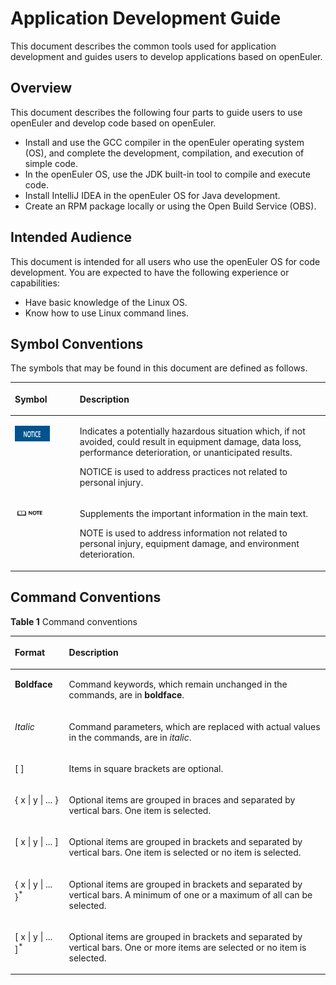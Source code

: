 # Application Development Guide

This document describes the common tools used for application development and guides users to develop applications based on openEuler.

## Overview

This document describes the following four parts to guide users to use openEuler and develop code based on openEuler.

-   Install and use the GCC compiler in the openEuler operating system \(OS\), and complete the development, compilation, and execution of simple code.
-   In the openEuler OS, use the JDK built-in tool to compile and execute code.
-   Install IntelliJ IDEA in the openEuler OS for Java development.
-   Create an RPM package locally or using the Open Build Service \(OBS\).

## Intended Audience

This document is intended for all users who use the openEuler OS for code development. You are expected to have the following experience or capabilities:

-   Have basic knowledge of the Linux OS.
-   Know how to use Linux command lines.

## Symbol Conventions

The symbols that may be found in this document are defined as follows.

<a name="table2622507016410"></a>
<table><thead align="left"><tr id="row1530720816410"><th class="cellrowborder" valign="top" width="20.580000000000002%" id="mcps1.1.3.1.1"><p id="p6450074116410"><a name="p6450074116410"></a><a name="p6450074116410"></a><strong id="b2136615816410"><a name="b2136615816410"></a><a name="b2136615816410"></a>Symbol</strong></p>
</th>
<th class="cellrowborder" valign="top" width="79.42%" id="mcps1.1.3.1.2"><p id="p5435366816410"><a name="p5435366816410"></a><a name="p5435366816410"></a><strong id="b5941558116410"><a name="b5941558116410"></a><a name="b5941558116410"></a>Description</strong></p>
</th>
</tr>
</thead>
<tbody><tr id="row5786682116410"><td class="cellrowborder" valign="top" width="20.580000000000002%" headers="mcps1.1.3.1.1 "><p id="p2204984716410"><a name="p2204984716410"></a><a name="p2204984716410"></a><a name="image4504446716410"></a><a name="image4504446716410"></a><span><img class="" id="image4504446716410" height="25.270000000000003" width="55.9265" src="figures/en-us_image_0229243712.png"></span></p>
</td>
<td class="cellrowborder" valign="top" width="79.42%" headers="mcps1.1.3.1.2 "><p id="p4388861916410"><a name="p4388861916410"></a><a name="p4388861916410"></a>Indicates a potentially hazardous situation which, if not avoided, could result in equipment damage, data loss, performance deterioration, or unanticipated results. </p>
<p id="p1238861916410"><a name="p1238861916410"></a><a name="p1238861916410"></a>NOTICE is used to address practices not related to personal injury.</p>
</td>
</tr>
<tr id="row2856923116410"><td class="cellrowborder" valign="top" width="20.580000000000002%" headers="mcps1.1.3.1.1 "><p id="p5555360116410"><a name="p5555360116410"></a><a name="p5555360116410"></a><a name="image799324016410"></a><a name="image799324016410"></a><span><img class="" id="image799324016410" height="15.96" width="47.88" src="figures/en-us_image_0229243671.png"></span></p>
</td>
<td class="cellrowborder" valign="top" width="79.42%" headers="mcps1.1.3.1.2 "><p id="p4612588116410"><a name="p4612588116410"></a><a name="p4612588116410"></a>Supplements the important information in the main text.</p>
<p id="p1232588116410"><a name="p1232588116410"></a><a name="p1232588116410"></a>NOTE is used to address information not related to personal injury, equipment damage, and environment deterioration.</p>
</td>
</tr>
</tbody>
</table>

## Command Conventions

**Table  1**  Command conventions

<a name="it_osca_smma_400004_mmccppss_tab01"></a>
<table><thead align="left"><tr id="row31344565"><th class="cellrowborder" valign="top" width="17.169999999999998%" id="mcps1.2.3.1.1"><p id="p55881847"><a name="p55881847"></a><a name="p55881847"></a><strong id="b842352706111143"><a name="b842352706111143"></a><a name="b842352706111143"></a>Format</strong></p>
</th>
<th class="cellrowborder" valign="top" width="82.83%" id="mcps1.2.3.1.2"><p id="p30135782"><a name="p30135782"></a><a name="p30135782"></a>Description</p>
</th>
</tr>
</thead>
<tbody><tr id="row25079273"><td class="cellrowborder" valign="top" width="17.169999999999998%" headers="mcps1.2.3.1.1 "><p id="p18155241"><a name="p18155241"></a><a name="p18155241"></a><strong id="b29179443"><a name="b29179443"></a><a name="b29179443"></a>Boldface</strong></p>
</td>
<td class="cellrowborder" valign="top" width="82.83%" headers="mcps1.2.3.1.2 "><p id="p14724664"><a name="p14724664"></a><a name="p14724664"></a>Command keywords, which remain unchanged in the commands, are in <strong id="b254283714320"><a name="b254283714320"></a><a name="b254283714320"></a>boldface</strong>.</p>
</td>
</tr>
<tr id="row51847150"><td class="cellrowborder" valign="top" width="17.169999999999998%" headers="mcps1.2.3.1.1 "><p id="p38869628"><a name="p38869628"></a><a name="p38869628"></a><em id="i14282340"><a name="i14282340"></a><a name="i14282340"></a>Italic</em></p>
</td>
<td class="cellrowborder" valign="top" width="82.83%" headers="mcps1.2.3.1.2 "><p id="p16018923"><a name="p16018923"></a><a name="p16018923"></a>Command parameters, which are replaced with actual values in the commands, are in <em id="i15112194584314"><a name="i15112194584314"></a><a name="i15112194584314"></a>italic</em>.</p>
</td>
</tr>
<tr id="row22464349"><td class="cellrowborder" valign="top" width="17.169999999999998%" headers="mcps1.2.3.1.1 "><p id="p7672996"><a name="p7672996"></a><a name="p7672996"></a>[ ]</p>
</td>
<td class="cellrowborder" valign="top" width="82.83%" headers="mcps1.2.3.1.2 "><p id="p17532968"><a name="p17532968"></a><a name="p17532968"></a>Items in square brackets are optional.</p>
</td>
</tr>
<tr id="row23578988"><td class="cellrowborder" valign="top" width="17.169999999999998%" headers="mcps1.2.3.1.1 "><p id="p30849877"><a name="p30849877"></a><a name="p30849877"></a>{ x | y | ... }</p>
</td>
<td class="cellrowborder" valign="top" width="82.83%" headers="mcps1.2.3.1.2 "><p id="p15812143"><a name="p15812143"></a><a name="p15812143"></a>Optional items are grouped in braces and separated by vertical bars. One item is selected.</p>
</td>
</tr>
<tr id="row8091566"><td class="cellrowborder" valign="top" width="17.169999999999998%" headers="mcps1.2.3.1.1 "><p id="p51437108"><a name="p51437108"></a><a name="p51437108"></a>[ x | y | ... ]</p>
</td>
<td class="cellrowborder" valign="top" width="82.83%" headers="mcps1.2.3.1.2 "><p id="p5656190"><a name="p5656190"></a><a name="p5656190"></a>Optional items are grouped in brackets and separated by vertical bars. One item is selected or no item is selected. </p>
</td>
</tr>
<tr id="row50905712"><td class="cellrowborder" valign="top" width="17.169999999999998%" headers="mcps1.2.3.1.1 "><p id="p29722012"><a name="p29722012"></a><a name="p29722012"></a>{ x | y | ... }<sup id="sup66171520"><a name="sup66171520"></a><a name="sup66171520"></a>*</sup></p>
</td>
<td class="cellrowborder" valign="top" width="82.83%" headers="mcps1.2.3.1.2 "><p id="p58292871"><a name="p58292871"></a><a name="p58292871"></a>Optional items are grouped in brackets and separated by vertical bars. A minimum of one or a maximum of all can be selected.</p>
</td>
</tr>
<tr id="row54873797"><td class="cellrowborder" valign="top" width="17.169999999999998%" headers="mcps1.2.3.1.1 "><p id="p15592595"><a name="p15592595"></a><a name="p15592595"></a>[ x | y | ... ]<sup id="sup6115628"><a name="sup6115628"></a><a name="sup6115628"></a>*</sup></p>
</td>
<td class="cellrowborder" valign="top" width="82.83%" headers="mcps1.2.3.1.2 "><p id="p25603865"><a name="p25603865"></a><a name="p25603865"></a>Optional items are grouped in brackets and separated by vertical bars. One or more items are selected or no item is selected. </p>
</td>
</tr>
</tbody>
</table>
